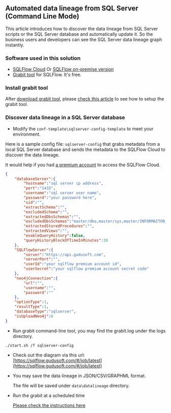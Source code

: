 ## Automated data lineage from SQL Server (Command Line Mode)
This article introduces how to discover the data lineage from SQL Server scripts or the SQL Server database and automatically update it. 
So the business users and developers can see the SQL Server data lineage graph instantly.

### Software used in this solution
- [SQLFlow Cloud](https://sqlflow.gudusoft.com) Or [SQLFlow on-premise version](https://www.gudusoft.com/sqlflow-on-premise-version/)
- [Grabit tool](https://www.gudusoft.com/grabit/) for SQLFlow. It's free.


### Install grabit tool
After [download grabit tool](https://www.gudusoft.com/grabit/), please [check this article](https://github.com/sqlparser/sqlflow_public/tree/master/grabit) 
to see how to setup the grabit tool.

### Discover data lineage in a SQL Server database
- Modify the `conf-template\sqlserver-config-template` to meet your environment.

Here is a sample config file: `sqlserver-config` that grabs metadata from a local SQL Server database
and sends the metadata to the SQLFlow Cloud to discover the data lineage.

It would help if you had [a premium account](https://github.com/sqlparser/sqlflow_public/blob/master/sqlflow-userid-secret.md) to access the SQLFlow Cloud.


```json
{
	"databaseServer":{
		"hostname":"sql server ip address",
		"port":"1433",
		"username":"sql server user name",
		"password":"your password here",
		"sid":"",
		"extractSchema":"",
		"excludedSchema":"",
		"extractedDbsSchemas":"",
        "excludedDbsSchemas":"master/dbo,master/sys,master/INFORMAITON_SCHEMA,msdb/dbo,tempdb/dbo,tempdb/sys,model/dbo",
        "extractedStoredProcedures":"",
        "extractedViews":"",
		"enableQueryHistory":false,
		"queryHistoryBlockOfTimeInMinutes":30
	},
	"SQLFlowServer":{
		"server":"https://api.gudusoft.com",
		"serverPort":"",
		"userId":"your sqlflow premium account id",
		"userSecret":"your sqlflow premium account secret code"
	},
	"neo4jConnection":{
	    "url":"",
        "username":"",
        "password":""
	},
	"optionType":1,
	"resultType":1,
	"databaseType":"sqlserver",
	"isUploadNeo4j":0
}
```

- Run grabit command-line tool, you may find the grabit.log under the logs directory.
```
./start.sh /f sqlserver-config
```

- Check out the diagram via this url: [https://sqlflow.gudusoft.com/#/job/latest](https://sqlflow.gudusoft.com/#/job/latest)

- You may save the data lineage in JSON/CSV/GRAPHML format.

	The file will be saved under `data\datalineage` directory.

- Run the grabit at a scheduled time

	[Please check the instructions here](https://github.com/sqlparser/sqlflow_public/tree/master/grabit#run-the-grabit-at-a-scheduled-time)

